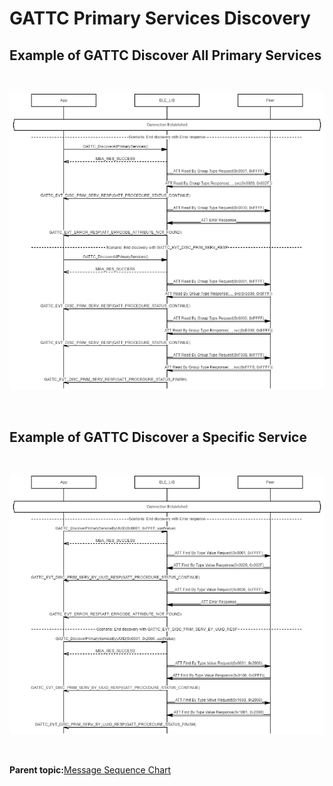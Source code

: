 # GATTC Primary Services Discovery

## Example of GATTC Discover All Primary Services

<br />

![](GUID-1C8ECE1F-F8EA-4F6E-B03F-63BBEE825AF7-low.png)

<br />

## Example of GATTC Discover a Specific Service

<br />

![](GUID-6593B644-19D7-4630-8DE3-9A5256376611-low.png)

<br />

**Parent topic:**[Message Sequence Chart](GUID-F222E22D-493E-4F16-8480-6F7AAD168EB9.md)

